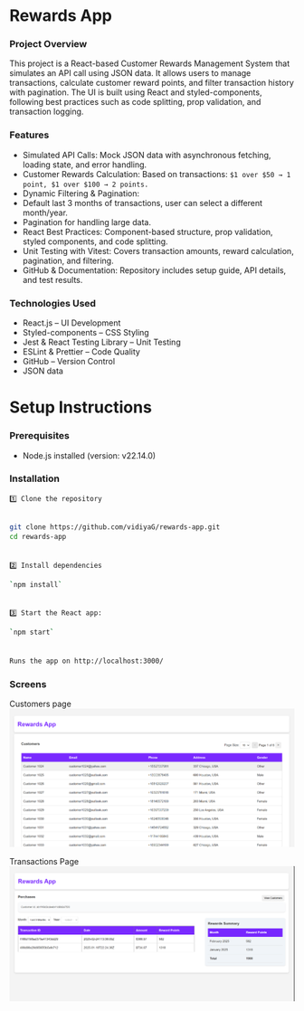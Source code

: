# Rewards App

### Project Overview

This project is a React-based Customer Rewards Management System that simulates an API call using JSON data. It allows users to manage transactions, calculate customer reward points, and filter transaction history with pagination. The UI is built using React and styled-components, following best practices such as code splitting, prop validation, and transaction logging.

### Features

- Simulated API Calls: Mock JSON data with asynchronous fetching, loading state, and error handling.
- Customer Rewards Calculation: Based on transactions:
  `$1 over $50 → 1 point, $1 over $100 → 2 points.`
- Dynamic Filtering & Pagination:
- Default last 3 months of transactions, user can select a different month/year.
- Pagination for handling large data.
- React Best Practices: Component-based structure, prop validation, styled components, and code splitting.
- Unit Testing with Vitest: Covers transaction amounts, reward calculation, pagination, and filtering.
- GitHub & Documentation: Repository includes setup guide, API details, and test results.

### Technologies Used

- React.js – UI Development
- Styled-components – CSS Styling
- Jest & React Testing Library – Unit Testing
- ESLint & Prettier – Code Quality
- GitHub – Version Control
- JSON data

# Setup Instructions

### Prerequisites

- Node.js installed (version: v22.14.0)

### Installation

```sh
1️⃣ Clone the repository


git clone https://github.com/vidiyaG/rewards-app.git
cd rewards-app


2️⃣ Install dependencies

`npm install`


3️⃣ Start the React app:

`npm start`


Runs the app on http://localhost:3000/

```

### Screens

Customers page
![Customers](/public/images/customers.png)

Transactions Page
![Transations](/public/images/transations.png)
